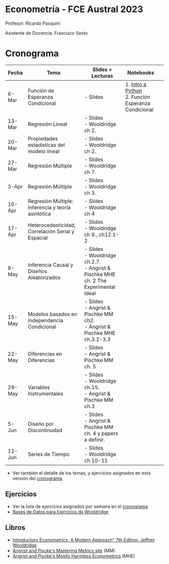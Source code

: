 # Econometría - FCE Austral 2023

Profesor: Ricardo Pasquini

Asistente de Docencia: Francisco Sesto



# Cronograma 


| Fecha  | Tema                                                 | Slides + Lecturas                                            | Notebooks                                                    |      |
| ------ | ---------------------------------------------------- | ------------------------------------------------------------ | ------------------------------------------------------------ | ---- |
| 6-Mar  | Función de Esperanza Condicional                     | - Slides<br/>                                                | 1. [Intro a Python](https://github.com/rpasquini/econometria/blob/main/notebooks/Python_Austral.ipynb)<br/>2. Función Esperanza Condicional |      |
| 13-Mar | Regresión   Lineal                                   | - Slides<br/>- Wooldridge   ch 2.                            |                                                              |      |
| 20-Mar | Propiedades   estadísticas del modelo lineal         | - Slides<br/>- Wooldridge   ch 2.                            |                                                              |      |
| 27-Mar | Regresión   Múltiple                                 | - Slides<br/>- Wooldridge   ch 7.                            |                                                              |      |
| 3-Apr  | Regresión   Múltiple                                 | - Slides<br/>- Wooldridge   ch 3.                            |                                                              |      |
| 10-Apr | Regresión Múltiple: Inferencia y   teoría asintótica | - Slides<br/> - Wooldridge   ch 4                            |                                                              |      |
| 17-Apr | Heterocedasticidad,   Correlación Serial y Espacial  | - Slides<br/>- Wooldridge   ch 8., ch12.1-2                  |                                                              |      |
| 8-May  | Inferencia   Causal y Diseños Aleatorizados          | - Slides<br/>- Wooldridge   ch.2.7. <br/> - Angrist & Pischke MHE ch. 2 The Experimental Ideal |                                                              |      |
| 15-May | Modelos   basados en Independencia Condicional       | - Slides<br/>- Angrist   & Pischke MM ch2.  <br/>- Angrist &   Pischke MHE ch.3.2-3.3 |                                                              |      |
| 22-May | Diferencias   en Diferencias                         | - Slides<br/>- Angrist   & Pischke MM ch. 5                  |                                                              |      |
| 29-May | Variables   Instrumentales                           | - Slides<br/> - Wooldridge   ch.15. <br/>- Angrist & Pischke MM ch.3 |                                                              |      |
| 5-Jun  | Diseño   por Discontinudad                           | - Slides<br/> - Angrist   & Pischke MM ch. 4  y papers a   definir. |                                                              |      |
| 12-Jun | Series   de Tiempo                                   | - Slides<br/>- Wooldridge   ch 10-11                         |                                                              |      |
* Ver también el detalle de los temas, y ejercicios asignados en esta versión del [cronograma](https://alumniiaeedu-my.sharepoint.com/:x:/g/personal/rpasquini_austral_edu_ar/EYxX_bAdzahGpWJe7p4WDuwBTN0jEWwvXJTbXr0KaDm4eg?e=kwJC4z).




## Ejercicios

* Ver la lista de ejercicios asignados por semana en el [cronograma](https://alumniiaeedu-my.sharepoint.com/:x:/g/personal/rpasquini_austral_edu_ar/EYxX_bAdzahGpWJe7p4WDuwBTN0jEWwvXJTbXr0KaDm4eg?e=kwJC4z)
* [Bases de Datos para Ejercicios de Wooldridge](https://academic.cengage.com/resource_uploads/downloads/1111531048_374626.zip)



## Libros

* [Introductory Econometrics, A Modern Approach" 7th Edition. Jeffrey Wooldridge](https://www.amazon.com/Introductory-Econometrics-Modern-Approach-MindTap/dp/1337558869/ref=sr_1_1?keywords=introductory+econometrics+a+modern+approach&qid=1674591514&s=books&sprefix=introductory+econo%2Cstripbooks-intl-ship%2C303&sr=1-1)
* [Angrist and Piscke's Mastering Metrics site](https://www.masteringmetrics.com/) (MM)
* [Angrist and Piscke's Mostly Harmless Econometrics](https://www.researchgate.net/publication/51992844_Mostly_Harmless_Econometrics_An_Empiricist's_Companion) (MHE)

